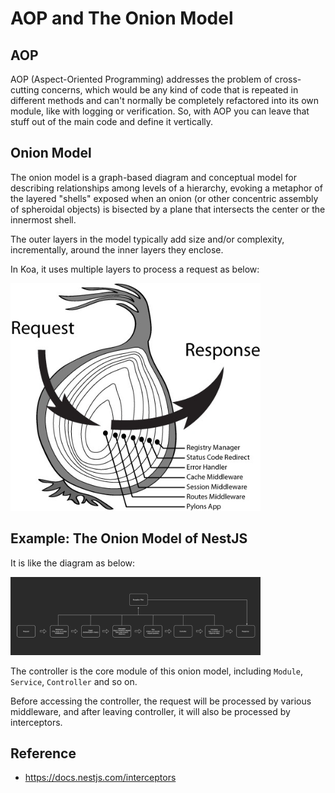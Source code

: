# AOP and The Onion Model

## AOP

AOP (Aspect-Oriented Programming) addresses the problem of cross-cutting concerns, which would be any kind of code that is repeated in different methods and can't normally be completely refactored into its own module, like with logging or verification. So, with AOP you can leave that stuff out of the main code and define it vertically.

## Onion Model

The onion model is a graph-based diagram and conceptual model for describing relationships among levels of a hierarchy, evoking a metaphor of the layered "shells" exposed when an onion (or other concentric assembly of spheroidal objects) is bisected by a plane that intersects the center or the innermost shell.

The outer layers in the model typically add size and/or complexity, incrementally, around the inner layers they enclose.

In Koa, it uses multiple layers to process a request as below:

<img src="../assets/onion_model.png" width="400"/>

## Example: The Onion Model of NestJS

It is like the diagram as below:

<img src="../assets/nestjs_aop.png" width="400"/>

The controller is the core module of this onion model, including `Module`, `Service`, `Controller` and so on.

Before accessing the controller, the request will be processed by various middleware, and after leaving controller, it will also be processed by interceptors.

## Reference

- <https://docs.nestjs.com/interceptors>

